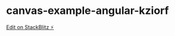 # canvas-example-angular-kziorf

[Edit on StackBlitz ⚡️](https://stackblitz.com/edit/canvas-example-angular-kziorf)